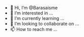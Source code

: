 - 👋 Hi, I’m @Barasaisme
- 👀 I’m interested in ...
- 🌱 I’m currently learning ...
- 💞️ I’m looking to collaborate on ...
- 📫 How to reach me ...

<!---
Barasaisme/Barasaisme is a ✨ special ✨ repository because its `README.md` (this file) appears on your GitHub profile.
You can click the Preview link to take a look at your changes.
--->
